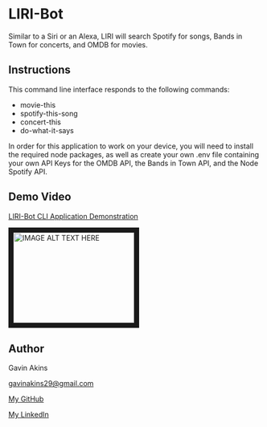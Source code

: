 # LIRI-Bot
Similar to a Siri or an Alexa, LIRI will search Spotify for songs, Bands in Town for concerts, and OMDB for movies.


## Instructions
This command line interface responds to the following commands:
- movie-this
- spotify-this-song
- concert-this
- do-what-it-says

In order for this application to work on your device, you will need to install the required node packages, as well as create your own .env file containing your own API Keys for the OMDB API, the Bands in Town API, and the Node Spotify API. 

## Demo Video
[LIRI-Bot CLI Application Demonstration](https://www.youtube.com/watch?v=O1cIbBbtZcI&t=1s)

<a href="http://www.youtube.com/watch?feature=player_embedded&v=O1cIbBbtZcI&t=1s
" target="_blank"><img src="http://img.youtube.com/vi/O1cIbBbtZcI/0.jpg" 
alt="IMAGE ALT TEXT HERE" width="240" height="180" border="10" /></a>


## Author

Gavin Akins

gavinakins29@gmail.com

[My GitHub](https://github.com/GBAkins "My GitHub")

[My LinkedIn](https://www.linkedin.com/in/gavin-akins-793806101/ "My LinkedIn")
